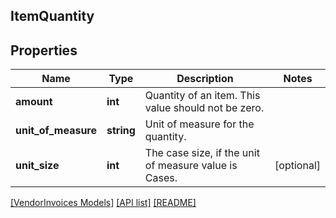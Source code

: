 ## ItemQuantity

## Properties

Name | Type | Description | Notes
------------ | ------------- | ------------- | -------------
**amount** | **int** | Quantity of an item. This value should not be zero. |
**unit_of_measure** | **string** | Unit of measure for the quantity. |
**unit_size** | **int** | The case size, if the unit of measure value is Cases. | [optional]

[[VendorInvoices Models]](../) [[API list]](../../Api) [[README]](../../../README.md)
